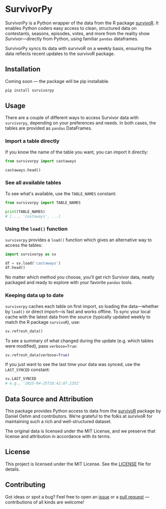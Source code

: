 # SurvivorPy

SurvivorPy is a Python wrapper of the data from the R package [survivoR](https://github.com/doehm/survivoR). It enables Python coders easy access to clean, structured data on contestants, seasons, episodes, votes, and more from the reality show *Survivor*—directly from Python, using familiar `pandas` dataframes.

SurvivorPy syncs its data with survivoR on a weekly basis, ensuring the data reflects recent updates to the survivoR package.

## Installation

Coming soon — the package will be pip installable.

```bash
pip install survivorpy
```

## Usage

There are a couple of different ways to access Survivor data with `survivorpy`, depending on your preferences and needs. In both cases, the tables are provided as `pandas` DataFrames.


### Import a table directly

If you know the name of the table you want, you can import it directly:

```python
from survivorpy import castaways

castaways.head()
```

### See all available tables
To see what's available, use the `TABLE_NAMES` constant:

```python
from survivorpy import TABLE_NAMES

print(TABLE_NAMES)
# [..., 'castaways', ...]
```

### Using the `load()` function
`survivorpy` provides a `load()` function which gives an alternative way to access the tables:

```python
import survivorpy as sv

df = sv.load('castaways')
df.head()
```

No matter which method you choose, you’ll get rich Survivor data, neatly packaged and ready to explore with your favorite `pandas` tools.


### Keeping data up to date

`survivorpy` caches each table on first import, so loading the data—whether by `load()` or direct import—is fast and works offline.
To sync your local cache with the latest data from the source (typically updated weekly to match the R package `survivoR`), use:

```python
sv.refresh_data()
```

To see a summary of what changed during the update (e.g. which tables were modified), pass `verbose=True`:

```python
sv.refresh_data(verbose=True)
```

If you just want to see the last time your data was synced, use the `LAST_SYNCED` constant:

```python
sv.LAST_SYNCED
# e.g., '2025-04-25T18:42:07.235Z'
```

## Data Source and Attribution

This package provides Python access to data from the [survivoR](https://github.com/doehm/survivoR) package by Daniel Oehm and contributors. We’re grateful to the folks at survivoR for maintaining such a rich and well-structured dataset.

The original data is licensed under the MIT License, and we preserve that license and attribution in accordance with its terms.

## License

This project is licensed under the MIT License. See the [LICENSE](https://github.com/jonnycomes/survivorpy/blob/main/LICENSE) file for details.

## Contributing

Got ideas or spot a bug? Feel free to open an [issue](https://github.com/jonnycomes/survivorpy/issues) or a [pull request](https://github.com/jonnycomes/survivorpy/pulls) — contributions of all kinds are welcome!



